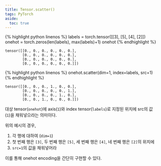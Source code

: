 ```yaml
---
title: Tensor.scatter()
tags: PyTorch
aside:
  toc: true
---
```


<!--more-->

{% highlight python linenos %}
labels = torch.tensor([[3],
                       [5],
                       [4],
                       [2]])
onehot = torch.zeros(len(labels), max(labels)+1)
onehot
{% endhighlight %}

    tensor([[0., 0., 0., 0., 0., 0.],
            [0., 0., 0., 0., 0., 0.],
            [0., 0., 0., 0., 0., 0.],
            [0., 0., 0., 0., 0., 0.]])

{% highlight python linenos %}
onehot.scatter(dim=1, index=labels, src=1)
{% endhighlight %}

    tensor([[0., 0., 0., 1., 0., 0.],
            [0., 0., 0., 0., 0., 1.],
            [0., 0., 0., 0., 1., 0.],
            [0., 0., 1., 0., 0., 0.]])


대상 tensor(`onehot`)에 axis(`1`)와 index tensor(`labels`)로 지정된 위치에 src의 값(`1`)을 채워넣으라는 의미이다.

위의 예시의 경우,
1. 각 행에 대하여 (`dim=1`)
2. 첫 번째 행은 `[3]`, 두 번째 행은 `[5]`, 세 번째 행은 `[4]`, 네 번째 행은 `[2]`의 위치에
3. `src=1`의 값을 채워넣어라

이를 통해 onehot encoding을 간단히 구현할 수 있다.
